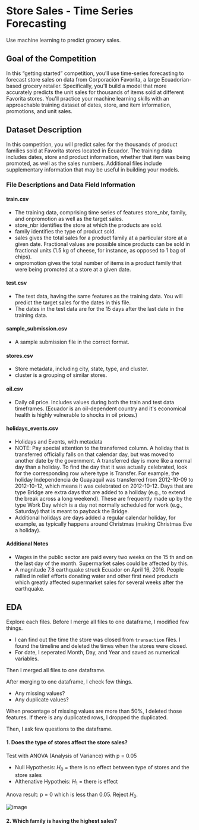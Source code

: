 # Store Sales - Time Series Forecasting

Use machine learning to predict grocery sales.

## Goal of the Competition

In this “getting started” competition, you’ll use time-series forecasting to forecast store sales on data from Corporación Favorita, a large Ecuadorian-based grocery retailer. 
Specifically, you'll build a model that more accurately predicts the unit sales for thousands of items sold at different Favorita stores. 
You'll practice your machine learning skills with an approachable training dataset of dates, store, and item information, promotions, and unit sales.

## Dataset Description

In this competition, you will predict sales for the thousands of product families sold at Favorita stores located in Ecuador. The training data includes dates, store and product information, whether that item was being promoted, as well as the sales numbers. Additional files include supplementary information that may be useful in building your models.

### File Descriptions and Data Field Information

#### train.csv

- The training data, comprising time series of features store_nbr, family, and onpromotion as well as the target sales.
- store_nbr identifies the store at which the products are sold.
- family identifies the type of product sold.
- sales gives the total sales for a product family at a particular store at a given date. Fractional values are possible since products can be sold in fractional units (1.5 kg of cheese, for instance, as opposed to 1 bag of chips).
- onpromotion gives the total number of items in a product family that were being promoted at a store at a given date.

#### test.csv

- The test data, having the same features as the training data. You will predict the target sales for the dates in this file.
- The dates in the test data are for the 15 days after the last date in the training data.

#### sample_submission.csv

- A sample submission file in the correct format.

#### stores.csv

- Store metadata, including city, state, type, and cluster.
- cluster is a grouping of similar stores.

#### oil.csv

- Daily oil price. Includes values during both the train and test data timeframes. (Ecuador is an oil-dependent country and it's economical health is highly vulnerable to shocks in oil prices.)

#### holidays_events.csv

- Holidays and Events, with metadata
- NOTE: Pay special attention to the transferred column. A holiday that is transferred officially falls on that calendar day, but was moved to another date by the government. A transferred day is more like a normal day than a holiday. To find the day that it was actually celebrated, look for the corresponding row where type is Transfer. For example, the holiday Independencia de Guayaquil was transferred from 2012-10-09 to 2012-10-12, which means it was celebrated on 2012-10-12. Days that are type Bridge are extra days that are added to a holiday (e.g., to extend the break across a long weekend). These are frequently made up by the type Work Day which is a day not normally scheduled for work (e.g., Saturday) that is meant to payback the Bridge.
- Additional holidays are days added a regular calendar holiday, for example, as typically happens around Christmas (making Christmas Eve a holiday).

#### Additional Notes

- Wages in the public sector are paid every two weeks on the 15 th and on the last day of the month. Supermarket sales could be affected by this.
- A magnitude 7.8 earthquake struck Ecuador on April 16, 2016. People rallied in relief efforts donating water and other first need products which greatly affected supermarket sales for several weeks after the earthquake.

## EDA 

Explore each files. Before I merge all files to one dataframe, I modified few things.

- I can find out the time the store was closed from `transaction` files. I found the timeline and deleted the times when the stores were closed.
- For date, I seperated Month, Day, and Year and saved as numerical variables.

Then I merged all files to one dataframe.

After merging to one dataframe, I check few things.

- Any missing values?
- Any duplicate values?

When precentage of missing values are more than 50%, I deleted those features. If there is any duplicated rows, I dropped the duplicated.

Then, I ask few questions to the dataframe. 

#### 1. Does the type of stores affect the store sales?

Test with ANOVA (Analysis of Variance) with p = 0.05 

- Null Hypothesis: $H_0$ = there is no effect between type of stores and the store sales  
- Althenative Hypotheis: $H_1$ = there is effect  

Anova result: p = 0 which is less than 0.05. Reject $H_0$. 

![image](https://github.com/kh4vv/Data-Science-Project/assets/47800500/df37e18a-c69d-404b-9586-ab6d0fdc0447)

#### 2. Which family is having the highest sales?
